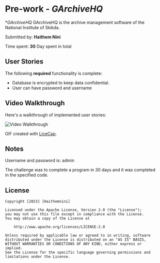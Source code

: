 # Pre-work - *GArchiveHQ*

**GArchiveHQ* GArchiveHQ is the archive management software of the National Institute of Skikda.

Submitted by: **Haithem Nini**

Time spent: **30** Day spent in total

## User Stories

The following **required** functionality is complete:

*  Database is encrypted to keep data confidential.
*  User can have password and username

## Video Walkthrough

Here's a walkthrough of implemented user stories:

<img src='https://www.dropbox.com/s/iwuvhusny40yvxp/GArchiveHQ.mp4?dl=0' title='Video Walkthrough' width='' alt='Video Walkthrough' />

GIF created with [LiceCap](http://www.cockos.com/licecap/).

## Notes

Username and password is: admin

The challenge was to complete a program in 30 days and it was completed in the specified code.

## License

    Copyright [2023] [Haithemnini]

    Licensed under the Apache License, Version 2.0 (the "License");
    you may not use this file except in compliance with the License.
    You may obtain a copy of the License at

        http://www.apache.org/licenses/LICENSE-2.0

    Unless required by applicable law or agreed to in writing, software
    distributed under the License is distributed on an "AS IS" BASIS,
    WITHOUT WARRANTIES OR CONDITIONS OF ANY KIND, either express or implied.
    See the License for the specific language governing permissions and
    limitations under the License.
